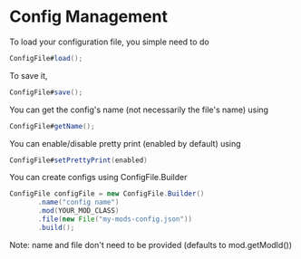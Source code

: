 # Config Management

To load your configuration file, you simple need to do

```java
ConfigFile#load();
```

To save it,

```java
ConfigFile#save();
```

You can get the config's name (not necessarily the file's name) using

```java
ConfigFile#getName();
```

You can enable/disable pretty print (enabled by default) using

```java
ConfigFile#setPrettyPrint(enabled)
```

You can create configs using ConfigFile.Builder

```java
ConfigFile configFile = new ConfigFile.Builder()
       .name("config name")
       .mod(YOUR_MOD_CLASS)
       .file(new File("my-mods-config.json"))
       .build();
```

Note: name and file don't need to be provided (defaults to mod.getModId())
